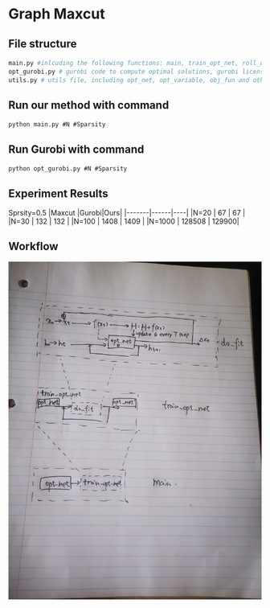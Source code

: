 # Graph Maxcut
## File structure
```python
main.py #inlcuding the following functions: main, train_opt_net, roll_out
opt_gurobi.py # gurobi code to compute optimal solutions, gurobi license is required
utils.py # utils file, including opt_net, opt_variable, obj_fun and other utility functions
```
## Run our method with command 

```
python main.py #N #Sparsity
```

## Run Gurobi with command 

```
python opt_gurobi.py #N #Sparsity
```


## Experiment Results
Sprsity=0.5
|Maxcut |Gurobi|Ours|
|-------|------|----|
|N=20   | 67   | 67 |
|N=30   | 132   | 132 |
|N=100   | 1408   | 1409 |
|N=1000   |  128508  |  129900|
## Workflow
 ![pipeline](pipeline.jpg)
